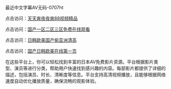 最近中文字幕AV无码-0707ht


点击访问：<a href="https://tfda.pages.dev/">天天爽夜夜爽88视频精品</a>

点击访问：<a href="https://cfad.pages.dev/">国产一区二区三区免费在线观看</a>

点击访问：<a href="https://gfd-5xg.pages.dev/">日韩欧美国产偷亚洲清高</a>

点击访问：<a href="https://bered.pages.dev/">国产日韩欧美在线第一页</a>

在这些平台上，你可以轻松找到丰富的日本AV免费影片资源。平台根据影片类型、演员等进行分类，帮助用户快速找到感兴趣的内容。每部影片都提供了详细的描述，包括演员、时长、清晰度等信息。平台支持高清视频播放，且能够根据网络速度自动优化播放质量，确保流畅的观影体验。

<span style="display:none;">[Canonical link](）</span>
